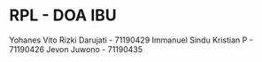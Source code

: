 # RPL - DOA IBU

Yohanes Vito Rizki Darujati - 71190429
Immanuel Sindu Kristian P - 71190426
Jevon Juwono - 71190435

